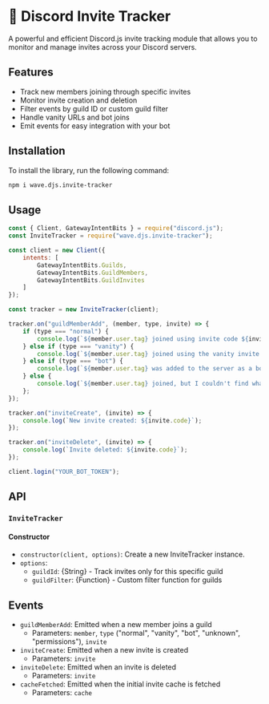 # 📧 Discord Invite Tracker

A powerful and efficient Discord.js invite tracking module that allows you to monitor and manage invites across your Discord servers.

## Features

- Track new members joining through specific invites
- Monitor invite creation and deletion
- Filter events by guild ID or custom guild filter
- Handle vanity URLs and bot joins
- Emit events for easy integration with your bot

## Installation

To install the library, run the following command:

```bash
npm i wave.djs.invite-tracker
```

## Usage

```js
const { Client, GatewayIntentBits } = require("discord.js");
const InviteTracker = require("wave.djs.invite-tracker");

const client = new Client({
    intents: [
        GatewayIntentBits.Guilds,
        GatewayIntentBits.GuildMembers,
        GatewayIntentBits.GuildInvites
    ]
});

const tracker = new InviteTracker(client);

tracker.on("guildMemberAdd", (member, type, invite) => {
    if (type === "normal") {
        console.log(`${member.user.tag} joined using invite code ${invite.code} from ${invite.inviter.tag}.`);
    } else if (type === "vanity") {
        console.log(`${member.user.tag} joined using the vanity invite link.`);
    } else if (type === "bot") {
        console.log(`${member.user.tag} was added to the server as a bot.`);
    } else {
        console.log(`${member.user.tag} joined, but I couldn't find what invite they used.`);
    };
});

tracker.on("inviteCreate", (invite) => {
    console.log(`New invite created: ${invite.code}`);
});

tracker.on("inviteDelete", (invite) => {
    console.log(`Invite deleted: ${invite.code}`);
});

client.login("YOUR_BOT_TOKEN");
```

## API

### `InviteTracker`

#### Constructor

- `constructor(client, options)`: Create a new InviteTracker instance.
- `options`:
  - `guildId`: {String} - Track invites only for this specific guild
  - `guildFilter`: {Function} - Custom filter function for guilds

## Events

- `guildMemberAdd`: Emitted when a new member joins a guild
  - Parameters: `member`, `type` ("normal", "vanity", "bot", "unknown", "permissions"), `invite`
- `inviteCreate`: Emitted when a new invite is created
  - Parameters: `invite`
- `inviteDelete`: Emitted when an invite is deleted
  - Parameters: `invite`
- `cacheFetched`: Emitted when the initial invite cache is fetched
  - Parameters: `cache`